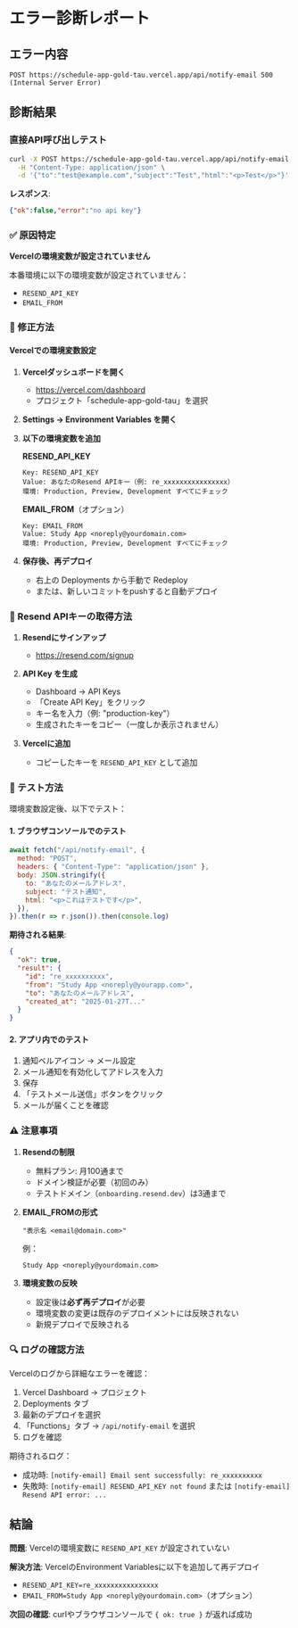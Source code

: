 # エラー診断レポート

## エラー内容
```
POST https://schedule-app-gold-tau.vercel.app/api/notify-email 500 (Internal Server Error)
```

## 診断結果

### 直接API呼び出しテスト
```bash
curl -X POST https://schedule-app-gold-tau.vercel.app/api/notify-email \
  -H "Content-Type: application/json" \
  -d '{"to":"test@example.com","subject":"Test","html":"<p>Test</p>"}'
```

**レスポンス**:
```json
{"ok":false,"error":"no api key"}
```

### ✅ 原因特定

**Vercelの環境変数が設定されていません**

本番環境に以下の環境変数が設定されていません：
- `RESEND_API_KEY`
- `EMAIL_FROM`

### 🔧 修正方法

#### Vercelでの環境変数設定

1. **Vercelダッシュボードを開く**
   - https://vercel.com/dashboard
   - プロジェクト「schedule-app-gold-tau」を選択

2. **Settings → Environment Variables を開く**

3. **以下の環境変数を追加**

   **RESEND_API_KEY**
   ```
   Key: RESEND_API_KEY
   Value: あなたのResend APIキー（例: re_xxxxxxxxxxxxxxxx）
   環境: Production, Preview, Development すべてにチェック
   ```

   **EMAIL_FROM**（オプション）
   ```
   Key: EMAIL_FROM
   Value: Study App <noreply@yourdomain.com>
   環境: Production, Preview, Development すべてにチェック
   ```

4. **保存後、再デプロイ**
   - 右上の Deployments から手動で Redeploy
   - または、新しいコミットをpushすると自動デプロイ

### 📝 Resend APIキーの取得方法

1. **Resendにサインアップ**
   - https://resend.com/signup

2. **API Key を生成**
   - Dashboard → API Keys
   - 「Create API Key」をクリック
   - キー名を入力（例: "production-key"）
   - 生成されたキーをコピー（一度しか表示されません）

3. **Vercelに追加**
   - コピーしたキーを `RESEND_API_KEY` として追加

### 🧪 テスト方法

環境変数設定後、以下でテスト：

#### 1. ブラウザコンソールでのテスト
```javascript
await fetch("/api/notify-email", {
  method: "POST",
  headers: { "Content-Type": "application/json" },
  body: JSON.stringify({
    to: "あなたのメールアドレス",
    subject: "テスト通知",
    html: "<p>これはテストです</p>",
  }),
}).then(r => r.json()).then(console.log)
```

**期待される結果**:
```json
{
  "ok": true,
  "result": {
    "id": "re_xxxxxxxxxx",
    "from": "Study App <noreply@yourapp.com>",
    "to": "あなたのメールアドレス",
    "created_at": "2025-01-27T..."
  }
}
```

#### 2. アプリ内でのテスト
1. 通知ベルアイコン → メール設定
2. メール通知を有効化してアドレスを入力
3. 保存
4. 「テストメール送信」ボタンをクリック
5. メールが届くことを確認

### ⚠️ 注意事項

1. **Resendの制限**
   - 無料プラン: 月100通まで
   - ドメイン検証が必要（初回のみ）
   - テストドメイン（`onboarding.resend.dev`）は3通まで

2. **EMAIL_FROMの形式**
   ```
   "表示名 <email@domain.com>"
   ```
   
   例：
   ```
   Study App <noreply@yourdomain.com>
   ```

3. **環境変数の反映**
   - 設定後は**必ず再デプロイ**が必要
   - 環境変数の変更は既存のデプロイメントには反映されない
   - 新規デプロイで反映される

### 🔍 ログの確認方法

Vercelのログから詳細なエラーを確認：

1. Vercel Dashboard → プロジェクト
2. Deployments タブ
3. 最新のデプロイを選択
4. 「Functions」タブ → `/api/notify-email` を選択
5. ログを確認

期待されるログ：
- 成功時: `[notify-email] Email sent successfully: re_xxxxxxxxxx`
- 失敗時: `[notify-email] RESEND_API_KEY not found` または `[notify-email] Resend API error: ...`

## 結論

**問題**: Vercelの環境変数に `RESEND_API_KEY` が設定されていない

**解決方法**: VercelのEnvironment Variablesに以下を追加して再デプロイ
- `RESEND_API_KEY=re_xxxxxxxxxxxxxxxx`
- `EMAIL_FROM=Study App <noreply@yourdomain.com>`（オプション）

**次回の確認**: curlやブラウザコンソールで `{ ok: true }` が返れば成功

